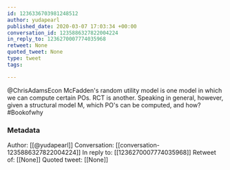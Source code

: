 ```yaml
---
id: 1236336703981248512
author: yudapearl
published_date: 2020-03-07 17:03:34 +00:00
conversation_id: 1235886327822004224
in_reply_to: 1236270007774035968
retweet: None
quoted_tweet: None
type: tweet
tags:

---
```


@ChrisAdamsEcon McFadden's random utility model is one model in which we can compute certain POs. RCT is another. Speaking in general, however, given a structural model M, which PO's can be computed, and how? #Bookofwhy

### Metadata

Author: [[@yudapearl]]
Conversation: [[conversation-1235886327822004224]]
In reply to: [[1236270007774035968]]
Retweet of: [[None]]
Quoted tweet: [[None]]
